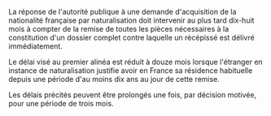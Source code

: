   
 La réponse de l'autorité publique à une demande d'acquisition de la nationalité française par naturalisation doit intervenir au plus tard dix-huit mois à compter de la remise de toutes les pièces nécessaires à la constitution d'un dossier complet contre laquelle un récépissé est délivré immédiatement.  

  
 Le délai visé au premier alinéa est réduit à douze mois lorsque l'étranger en instance de naturalisation justifie avoir en France sa résidence habituelle depuis une période d'au moins dix ans au jour de cette remise.  

  
 Les délais précités peuvent être prolongés une fois, par décision motivée, pour une période de trois mois.  

